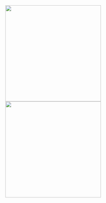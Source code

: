 <img src="https://github.com/pedromonteverde/BankSim/assets/8873973/622109e7-9687-41e0-8af5-86c2f4953c4f" width="300"/>
<img src="https://github.com/pedromonteverde/BankSim/assets/8873973/e800036f-86b5-488d-a734-757ea6beb52c" width="300"/>
